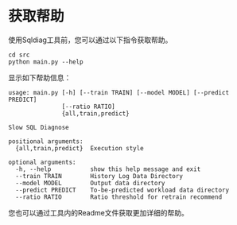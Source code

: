 # 获取帮助<a name="ZH-CN_TOPIC_0253059674"></a>

使用Sqldiag工具前，您可以通过以下指令获取帮助。

```
cd src
python main.py --help
```

显示如下帮助信息：

```
usage: main.py [-h] [--train TRAIN] [--model MODEL] [--predict PREDICT]
               [--ratio RATIO]
               {all,train,predict}

Slow SQL Diagnose

positional arguments:
  {all,train,predict}  Execution style

optional arguments:
  -h, --help           show this help message and exit
  --train TRAIN        History Log Data Directory
  --model MODEL        Output data directory
  --predict PREDICT    To-be-predicted workload data directory
  --ratio RATIO        Ratio threshold for retrain recommend
```

您也可以通过工具内的Readme文件获取更加详细的帮助。

